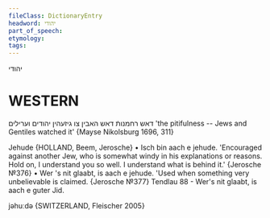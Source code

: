 ```yaml
---
fileClass: DictionaryEntry
headword: יהודי
part_of_speech: 
etymology: 
tags: 
---
```

יהודי

WESTERN
========

דאש רחמנותֿ דאש האבין צו גיזעהין יהודים וערילים
'the pitifulness -- Jews and Gentiles watched it'
{Mayse Nikolsburg 1696, 311}

Jehude {HOLLAND, Beem, Jerosche}
	•	Isch bin aach e jehude. 'Encouraged against another Jew, who is somewhat windy in his explanations or reasons. Hold on, I understand you so well. I understand what is behind it.' {Jerosche №376}
	•	Wer 's nit glaabt, is aach e jehude. 'Used when something very unbelievable is claimed. {Jerosche №377}
Tendlau 88 - Wer's nit glaabt, is aach e guter Jid.

jəhuːdə {SWITZERLAND, Fleischer 2005}